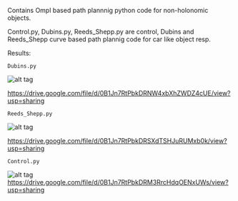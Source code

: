 Contains Ompl based path plannnig python code for non-holonomic objects.

Control.py, Dubins.py, Reeds_Shepp.py are control, Dubins and Reeds_Shepp curve based path plannig code for car like object resp.

Results:

    Dubins.py      
![alt tag](http://i.share.pho.to/eb249004_o.png)
    
https://drive.google.com/file/d/0B1Jn7RtPbkDRNW4xbXhZWDZ4cUE/view?usp=sharing

    Reeds_Shepp.py 
![alt tag](https://lh5.googleusercontent.com/Zn1fgfFBp693cr01SDEtIlCG517gUf-qYoOUbHSAWA1TvLVPNPLt4hqHYGNRMpC7MY056yRbz5E=w1342-h504)
    
https://drive.google.com/file/d/0B1Jn7RtPbkDRSXdTSHJuRUMxb0k/view?usp=sharing
    
    Control.py    
![alt tag](https://lh4.googleusercontent.com/PtI7M2NYv9ObIhKfDNu-dfIBvMVs56iEhbbM4nWH8uTSOuqazNS-l0s73w66otElbtrHZPa8h4Y=w1342-h504)
https://drive.google.com/file/d/0B1Jn7RtPbkDRM3RrcHdqOENxUWs/view?usp=sharing



